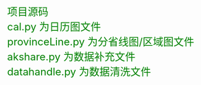<font color=green size=5>项目源码</fnot>  
cal.py 为日历图文件  
provinceLine.py 为分省线图/区域图文件  
akshare.py 为数据补充文件  
datahandle.py 为数据清洗文件  
